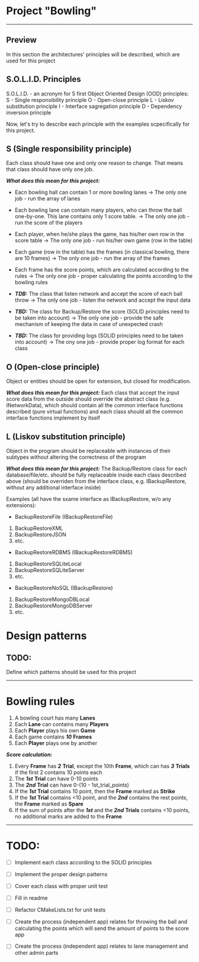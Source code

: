 # Project "Bowling"
----
## Preview

In this section the architectures' principles will be described, which are used for this project

## S.O.L.I.D. Principles

S.O.L.I.D. - an acronym for 5 first Object Oriented Design (OOD) principles:
S - Single responsibility principle
O - Open-close principle
L - Liskov substitution principle
I - Interface sagregation principle
D - Dependency inversion principle

Now, let's try to describe each principle with the examples scpecifically for this project.

## S (Single responsibility principle)
Each class should have one and only one reason to change. That means that class should have only one job.

***What does this mean for this project:***
- Eacn bowling hall can contain 1 or more bowling lanes -> The only one job - run the array of lanes
- Each bowling lane can contain many players, who can throw the ball one-by-one. This lane contains only 1 score table. -> The only one job - run the score of the players
- Each player, when he/she plays the game, has his/her own row in the score table -> The only one job - run his/her own game (row in the table)
- Each game (row in the table) has the frames (in classical bowling, there are 10 frames) -> The only one job - run the array of the frames
- Each frame has the score points, which are calculated according to the rules -> The only one job - proper calculating the points according to the bowling rules

- ***TDB:*** The class that listen network and accept the score of each ball throw -> The only one job - listen the network and accept the input data
- ***TBD:*** The class for Backup/Restore the score (SOLID principles need to be taken into account) -> The only one job - provide the safe mechanism of keeping the data in case of unexpected crash
- ***TBD:*** The class for providing logs (SOLID principles need to be taken into account) -> The ony one job - provide proper log format for each class

## O (Open-close principle)
Object or entities should be open for extension, but closed for modification.

***What does this mean for this project:***
Each class that accept the input score data from the outside should override the abstract class (e.g. INetworkData), which should contain all the common interface functions described (pure virtual functions) and each class should all the common interface functions implement by itself 

## L (Liskov substitution principle)
Object in the program should be replaceable with instances of their subtypes without altering the correctness of the program

***What does this mean for this project:***
The Backup/Restore class for each database/file/etc. should be fully replaceable inside each class described above (should be overriden from the interface class, e.g. IBackupRestore, without any additional interface inside)

Examples (all have the sxame interface as IBackupRestore, w/o any extensions):
- BackupRestoreFile (IBackupRestoreFile)
1) BackupRestoreXML
2) BackupRestoreJSON
3) etc.
- BackupRestoreRDBMS (IBackupRestoreRDBMS)
1) BackupRestoreSQLiteLocal
2) BackupRestoreSQLiteServer
3) etc.
- BackupRestoreNoSQL (IBackupRestore)
1) BackupRestoreMongoDBLocal
2) BackupRestoreMongoDBServer
3) etc.

# Design patterns

## TODO:
Define which patterns should be used for this project

---

# Bowling rules

1) A bowling court has many **Lanes**
2) Each **Lane** can contains many **Players**
3) Each **Player** plays his own **Game**
4) Each game contains ***10*** **Frames**
5) Each **Player** plays one by another

***Score calculation:***

1) Every **Frame** has ***2*** **Trial**, except the 10th **Frame**, which can has ***3*** **Trials** if the first 2 contains 10 points each
2) The ***1st*** **Trial** can have 0-10 points
3) The ***2nd*** **Trial** can have 0-(10 - 1st_trial_points)
4) If the ***1st*** **Trial** contains 10 point, then the **Frame** marked as **Strike**
5) If the ***1st*** **Trial** contains <10 point, and the ***2nd*** contains the rest points, the **Frame** marked as **Spare**
6) If the sum of points after the ***1st*** and the ***2nd*** **Trials** contains <10 points, no additional marks are added to the **Frame**

---

# TODO:

- [ ] Implement each class according to the SOLID principles
- [ ] Implement the proper design patterns
- [ ] Cover each class with proper unit test
- [ ] Fill in readme
- [ ] Refactor CMakeLists.txt for unit tests

- [ ] Create the process (independent app) relates for throwing the ball and calculating the points which will send the amount of points to the score app
- [ ] Create the process (independent app) relates to lane management and other admin parts
